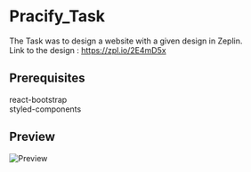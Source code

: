 # Pracify_Task
The Task was to design a website with a given design in Zeplin.  
Link to the design : https://zpl.io/2E4mD5x

## Prerequisites

react-bootstrap  
styled-components

## Preview

![Preview](pracify.gif)
